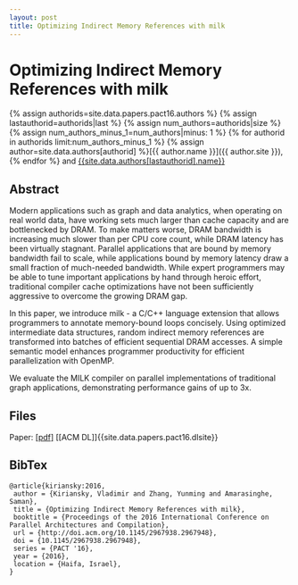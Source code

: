 ```yaml
---
layout: post
title: Optimizing Indirect Memory References with milk
---
```

Optimizing Indirect Memory References with milk
=========================================

{% assign authorids=site.data.papers.pact16.authors %}
{% assign lastauthorid=authorids|last %}
{% assign num_authors=authorids|size %}
{% assign num_authors_minus_1=num_authors|minus: 1 %}
{% for authorid in authorids limit:num_authors_minus_1 %} {% assign author=site.data.authors[authorid] %}[{{ author.name }}]({{ author.site }}), {% endfor %} and 
[{{site.data.authors[lastauthorid].name}}]({{site.data.authors[lastauthorid].site}})

## Abstract
Modern applications such as graph and data analytics, when operating on real world data, have working sets much larger than cache capacity and are bottlenecked by DRAM. To make matters worse, DRAM bandwidth is increasing much slower than per CPU core count, while DRAM latency has been virtually stagnant. Parallel applications that are bound by memory bandwidth fail to scale, while applications bound by memory latency draw a small fraction of much-needed bandwidth. While expert programmers may be able to tune important applications by hand through heroic effort, traditional compiler cache optimizations have not been sufficiently aggressive to overcome the growing DRAM gap.

In this paper, we introduce milk - a C/C++ language extension that allows programmers to annotate memory-bound loops concisely. Using optimized intermediate data structures, random indirect memory references are transformed into batches of efficient sequential DRAM accesses. A simple semantic model enhances programmer productivity for efficient parallelization with OpenMP.

We evaluate the MILK compiler on parallel implementations of traditional graph applications, demonstrating performance gains of up to 3x.

## Files
Paper: [[pdf]]({{site.data.papers.pact16.dlpdf}})
       [[ACM DL]]{{site.data.papers.pact16.dlsite}}

## BibTex
    @article{kiriansky:2016,
     author = {Kiriansky, Vladimir and Zhang, Yunming and Amarasinghe, Saman},
     title = {Optimizing Indirect Memory References with milk},
     booktitle = {Proceedings of the 2016 International Conference on Parallel Architectures and Compilation},
     url = {http://doi.acm.org/10.1145/2967938.2967948},
     doi = {10.1145/2967938.2967948},
     series = {PACT '16},
     year = {2016},
     location = {Haifa, Israel},
    }
